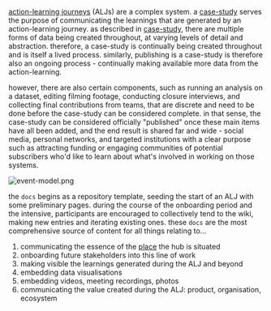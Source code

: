 [action-learning journeys](/patterns/action-learning%20journeys.md) (ALJs) are a complex system. a [case-study](patterns/case-study.md) serves the purpose of communicating the learnings that are generated by an action-learning journey. as described in [case-study](patterns/case-study.md), there are multiple forms of data being created throughout, at varying levels of detail and abstraction. therefore, a case-study is continually being created throughout and is itself a lived process. similarly, publishing is a case-study is therefore also an ongoing process - continually making available more data from the action-learning.

however, there are also certain components, such as running an analysis on a dataset, editing filming footage, conducting closure interviews, and collecting final contributions from teams, that are discrete and need to be done before the case-study can be considered complete. in that sense, the case-study can be considered officially "published" once these main items have all been added, and the end result is shared far and wide - social media, personal networks, and targeted institutions with a clear purpose such as attracting funding or engaging communities of potential subscribers who'd like to learn about what's involved in working on those systems. 

![event-model.png](/event-model.png)

the `docs` begins as a repository template, seeding the start of an ALJ with some preliminary pages. during the course of the onboarding period and the intensive, participants are encouraged to collectively tend to the wiki, making new entries and iterating existing ones. these `docs` are the most comprehensive source of content for all things relating to... 

1. communicating the essence of the [place](/glossary/Place.md) the hub is situated 
2. onboarding future stakeholders into this line of work
3. making visible the learnings generated during the ALJ and beyond
4. embedding data visualisations
5. embedding videos, meeting recordings, photos
6. communicating the value created during the ALJ: product, organisation, ecosystem

[^1]: Maggie Appleton, [Digital gardening](https://maggieappleton.com/garden-history).

